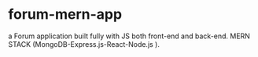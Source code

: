 # forum-mern-app

a Forum application built fully with JS both front-end and back-end.
MERN STACK (MongoDB-Express.js-React-Node.js ).
